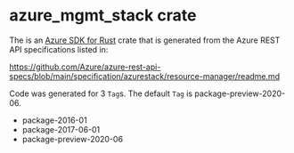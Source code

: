 # azure_mgmt_stack crate

The is an [Azure SDK for Rust](https://github.com/Azure/azure-sdk-for-rust) crate that is generated from the Azure REST API specifications listed in:

https://github.com/Azure/azure-rest-api-specs/blob/main/specification/azurestack/resource-manager/readme.md

Code was generated for 3 `Tag`s. The default `Tag` is package-preview-2020-06.


- package-2016-01
- package-2017-06-01
- package-preview-2020-06